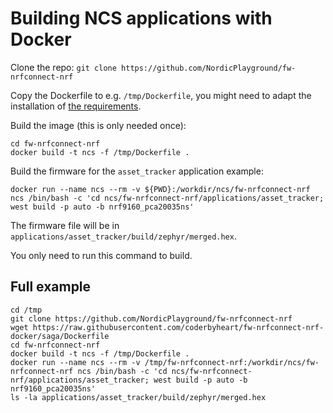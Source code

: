# Building NCS applications with Docker

Clone the repo: `git clone https://github.com/NordicPlayground/fw-nrfconnect-nrf`

Copy the Dockerfile to e.g. `/tmp/Dockerfile`, you might need to adapt the installation of [the requirements](./Dockerfile#L48-L51).

Build the image (this is only needed once):

    cd fw-nrfconnect-nrf
    docker build -t ncs -f /tmp/Dockerfile .

Build the firmware for the `asset_tracker` application example:

    docker run --name ncs --rm -v ${PWD}:/workdir/ncs/fw-nrfconnect-nrf ncs /bin/bash -c 'cd ncs/fw-nrfconnect-nrf/applications/asset_tracker; west build -p auto -b nrf9160_pca20035ns'

The firmware file will be in `applications/asset_tracker/build/zephyr/merged.hex`.

You only need to run this command to build.

## Full example

    cd /tmp
    git clone https://github.com/NordicPlayground/fw-nrfconnect-nrf
    wget https://raw.githubusercontent.com/coderbyheart/fw-nrfconnect-nrf-docker/saga/Dockerfile
    cd fw-nrfconnect-nrf
    docker build -t ncs -f /tmp/Dockerfile .
    docker run --name ncs --rm -v /tmp/fw-nrfconnect-nrf:/workdir/ncs/fw-nrfconnect-nrf ncs /bin/bash -c 'cd ncs/fw-nrfconnect-nrf/applications/asset_tracker; west build -p auto -b nrf9160_pca20035ns'
    ls -la applications/asset_tracker/build/zephyr/merged.hex
    
